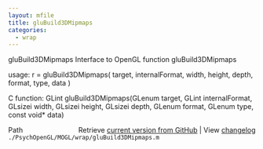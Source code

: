 ```yaml
---
layout: mfile
title: gluBuild3DMipmaps
categories:
  - wrap
---
```


gluBuild3DMipmaps  Interface to OpenGL function gluBuild3DMipmaps

usage:  r = gluBuild3DMipmaps\( target, internalFormat, width, height, depth, format, type, data \)

C function:  GLint gluBuild3DMipmaps\(GLenum target, GLint internalFormat, GLsizei width, GLsizei height, GLsizei depth, GLenum format, GLenum type, const void\* data\)


<div class="code_header" style="text-align:right;">
  <span style="float:left;">Path&nbsp;&nbsp;</span> <span class="counter">Retrieve <a href=
  "https://raw.github.com/Psychtoolbox-3/Psychtoolbox-3/beta/./PsychOpenGL/MOGL/wrap/gluBuild3DMipmaps.m">current version from GitHub</a> | View <a href=
  "https://github.com/Psychtoolbox-3/Psychtoolbox-3/commits/beta/./PsychOpenGL/MOGL/wrap/gluBuild3DMipmaps.m">changelog</a></span>
</div>
<div class="code">
  <code>./PsychOpenGL/MOGL/wrap/gluBuild3DMipmaps.m</code>
</div>
